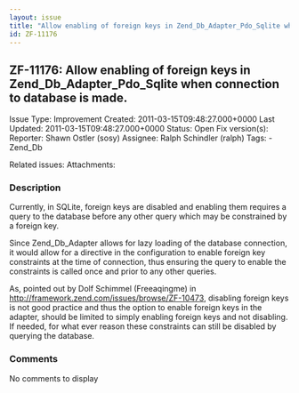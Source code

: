 ```yaml
---
layout: issue
title: "Allow enabling of foreign keys in Zend_Db_Adapter_Pdo_Sqlite when connection to database is made."
id: ZF-11176
---
```


ZF-11176: Allow enabling of foreign keys in Zend\_Db\_Adapter\_Pdo\_Sqlite when connection to database is made.
---------------------------------------------------------------------------------------------------------------

 Issue Type: Improvement Created: 2011-03-15T09:48:27.000+0000 Last Updated: 2011-03-15T09:48:27.000+0000 Status: Open Fix version(s): 
 Reporter:  Shawn Ostler (sosy)  Assignee:  Ralph Schindler (ralph)  Tags: - Zend\_Db
 
 Related issues: 
 Attachments: 
### Description

Currently, in SQLite, foreign keys are disabled and enabling them requires a query to the database before any other query which may be constrained by a foreign key.

Since Zend\_Db\_Adapter allows for lazy loading of the database connection, it would allow for a directive in the configuration to enable foreign key constraints at the time of connection, thus ensuring the query to enable the constraints is called once and prior to any other queries.

As, pointed out by Dolf Schimmel (Freeaqingme) in <http://framework.zend.com/issues/browse/ZF-10473>, disabling foreign keys is not good practice and thus the option to enable foreign keys in the adapter, should be limited to simply enabling foreign keys and not disabling. If needed, for what ever reason these constraints can still be disabled by querying the database.

 

 

### Comments

No comments to display